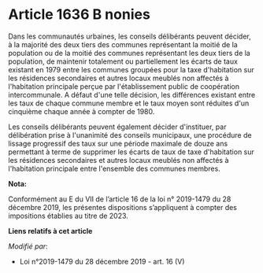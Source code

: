 # Article 1636 B nonies

Dans les communautés urbaines, les conseils délibérants peuvent décider, à la majorité des deux tiers des communes
représentant la moitié de la population ou de la moitié des communes représentant les deux tiers de la population, de
maintenir totalement ou partiellement les écarts de taux existant en 1979 entre les communes groupées pour la taxe
d'habitation sur les résidences secondaires et autres locaux meublés non affectés à l'habitation principale perçue par
l'établissement public de coopération intercommunale. A défaut d'une telle décision, les différences existant entre les taux
de chaque commune membre et le taux moyen sont réduites d'un cinquième chaque année à compter de 1980.

Les conseils délibérants peuvent également décider d'instituer, par délibération prise à l'unanimité des conseils municipaux,
une procédure de lissage progressif des taux sur une période maximale de douze ans permettant à terme de supprimer les écarts
de taux de taxe d'habitation sur les résidences secondaires et autres locaux meublés non affectés à l'habitation principale
entre l'ensemble des communes membres.

**Nota:**

Conformément au E du VII de l’article 16 de la loi n° 2019-1479 du 28 décembre 2019, les présentes dispositions s’appliquent
à compter des impositions établies au titre de 2023.

**Liens relatifs à cet article**

_Modifié par_:

  - Loi n°2019-1479 du 28 décembre 2019 - art. 16 (V)
